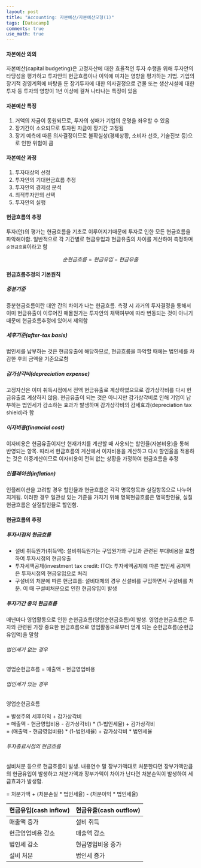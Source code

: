 ```yaml
---
layout: post
title: "Accounting: 자본예산/자본예산모형(1)"
tags: [Datacamp]
comments: true
use_math: true
---
```


#### 자본예산 의의
자본예산(capital budgeting)은 고정자산에 대한 효율적인 투자 수행을 위해 투자안의 타당성을 평가하고 투자안의 현금흐름이나 이익에 미치는 영향을 평가하는 기법. 기업의 장기적 경영계획에 바탕을 둔 장기투자에 대한 의사결정으로 건물 또는 생산시설에 대한 투자 등 투자의 영향이 1년 이상에 걸쳐 나타나는 특징이 있음

#### 자본예산 특징
1. 거액의 자금이 동원되므로, 투자의 성패가 기업의 운명을 좌우할 수 있음
2. 장기간이 소요되므로 투자된 자금이 장기간 고정됨
3. 장기 예측에 따른 의사결정이므로 불확실성(경제상황, 소비자 선호, 기술진보 등)으로 인한 위험이 큼

#### 자본예산 과정
1. 투자대상의 선정
2. 투자안의 기대현금흐름 추정
3. 투자안의 경제성 분석
4. 최적투자안의 선택
5. 투자안의 실행

#### 현금흐름의 추정
투자(안)의 평가는 현금흐름을 기초로 이루어지기때문에 투자로 인한 모든 현금흐름을 파악해야함. 일반적으로 각 기간별로 현금유입과 현금유출의 차이를 계산하여 측정하며 `순현금흐름`이라고 함

$$순현금흐름 = 현금유입 - 현금유출$$

#### 현금흐름추정의 기본원칙
##### 증분기준
증분현금흐름이란 대안 간의 차이가 나는 현금흐름. 측정 시 과거의 투자결정을 통해서 이미 현금유출이 이루어진 매몰원가는 투자안의 채택여부에 따라 변동되는 것이 아니기 때문에 현금흐름추정에 있어서 제외함
##### 세후기준(after-tax basis)
법인세를 납부하는 것은 현금유출에 해당하므로, 현금흐름을 파악할 때에는 법인세를 차감한 후의 금액을 기준으로함
##### 감가상각비(depreciation expense)
고정자산은 이미 취득시점에서 전액 현금유출로 계상하였으므로 감가상각비를 다시 현금유출로 계상하지 않음. 현금유출이 되는 것은 아니지만 감가상각비로 인해 기업이 납부하는 법인세가 감소하는 효과가 발생하며 감가상각비의 감세효과(depreciation tax shield)라 함
##### 이자비용(financial cost)
이자비용은 현금유출이지만 현재가치를 계산할 때 사용되는 할인율(자본비용)을 통해 반영되는 항목. 따라서 현금흐름의 계산에서 이자비용을 계산하고 다시 할인율을 적용하는 것은 이중계산이므로 이자비용이 전혀 없는 상황을 가정하여 현금흐름을 추정
##### 인플레이션(inflation)
인플레이션을 고려할 경우 할인율과 현금흐름은 각각 명목항목과 실질항목으로 나누어지게됨. 이러한 경우 일관성 있는 기준을 가지기 위해 명목현금흐름은 명목할인율, 실질현금흐름은 실질할인율로 할인함.

#### 현금흐름의 추정
##### 투자시점의 현금흐름
- 설비 취득원가(취득액): 설비취득원가는 구입원가와 구입과 관련된 부대비용을 포함하여 투자시점의 현금유출
- 투자세액공제(investment tax credit: ITC): 투자세액공제에 따른 법인세 공제액은 투자시점의 현금유입으로 처리
- 구설비의 처분에 따른 현금흐름: 설비대체의 경우 신설비를 구입하면서 구설비를 처분. 이 때 구설비처분으로 인한 현금유입이 발생

##### 투자기간 중의 현금흐름
매년마다 영업활동으로 인한 순현금흐름(영업순현금흐름)이 발생. 영업순현금흐름은 투자와 관련된 가장 중요한 현금흐름으로 영업활동으로부터 얻게 되는 순현금흐름(순현금유입액)을 말함

###### 법인세가 없는 경우
영업순현금흐름 = 매출액 - 현금영업비용  

###### 법인세가 있는 경우
영업순현금흐름  

= 발생주의 세후이익 + 감가상각비  
= 매출액 - 현금영업비용 - 감가상각비) * (1-법인세율) + 감가상각비  
= (매출액 - 현금영업비용) * (1-법인세율) + 감가상각비 * 법인세율


###### 투자종료시점의 현금흐름

설비처분 등으로 현금흐름이 발생. 내용연수 말 장부가액대로 처분한다면 장부가액만큼의 현금유입이 발생하고 처분가액과 장부가액이 차이가 난다면 처분손익이 발생하여 세금효과가 발생함.

= 처분가액 + (처분손실 * 법인세율) - (처분이익 * 법인세율)


| 현금유입(cash inflow) | 현금유출(cash outflow) |
|-----------------------|------------------------|
| 매출액 증가           | 설비 취득              |
| 현금영업비용 감소     | 매출액 감소            |
| 법인세 감소           | 현금영업비용 증가      |
| 설비 처분             | 법인세 증가            |